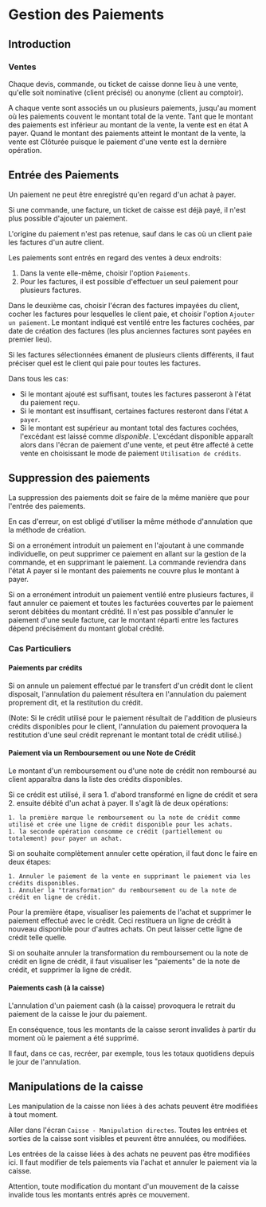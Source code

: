 # Gestion des Paiements

## Introduction

### Ventes

Chaque devis, commande, ou ticket de caisse donne lieu à une vente, qu'elle soit nominative (client précisé) ou anonyme (client au comptoir).

A chaque vente sont associés un ou plusieurs paiements, jusqu'au moment où les paiements couvent le montant total de la vente.
Tant que le montant des paiements est inférieur au montant de la vente, la vente est en état <span class="label label-info">A payer</span>.
Quand le montant des paiements atteint le montant de la vente,
la vente est <span class="label label-info">Clôturée</span> puisque le paiement d'une vente est la dernière opération.


## Entrée des Paiements

Un paiement ne peut être enregistré qu'en regard d'un achat à payer.

Si une commande, une facture, un ticket de caisse est déjà payé,
il n'est plus possible d'ajouter un paiement.

L'origine du paiement n'est pas retenue, sauf dans le cas où un client paie les factures d'un autre client.


Les paiements sont entrés en regard des ventes à deux endroits:

  1. Dans la vente elle-même, choisir l'option `Paiements`.
  1. Pour les factures, il est possible d'effectuer un seul paiement pour plusieurs factures.

Dans le deuxième cas, choisir l'écran des factures impayées du client, cocher les factures pour lesquelles le client paie, et choisir l'option `Ajouter un paiement`.
Le montant indiqué est ventilé entre les factures cochées, par date de création des factures (les plus anciennes factures sont payées en premier lieu).

Si les factures sélectionnées émanent de plusieurs clients différents, il faut préciser quel est le client qui paie pour toutes les factures.

Dans tous les cas:
* Si le montant ajouté est suffisant, toutes les factures passeront à l'état du paiement reçu.
* Si le montant est insuffisant, certaines factures resteront dans l'état `A payer`.
* Si le montant est supérieur au montant total des factures cochées, l'excédant est laissé comme _disponible_.
L'excédant disponible apparaît alors dans l'écran de paiement d'une vente, et peut être affecté à cette vente en choisissant le mode de paiement `Utilisation de crédits`.




## Suppression des paiements

La suppression des paiements doit se faire de la même manière que pour l'entrée des paiements.

En cas d'erreur, on est obligé d'utiliser la même méthode d'annulation que la méthode de création.

Si on a erronément introduit un paiement en l'ajoutant à une commande individuelle,
on peut supprimer ce paiement en allant sur la gestion de la commande, et en supprimant le paiement.
La commande reviendra dans l'état <span class="label label-info">A payer</span> si le montant
des paiements ne couvre plus le montant à payer.

Si on a erronément introduit un paiement ventilé entre plusieurs factures, il faut annuler ce paiement
et toutes les facturées couvertes par le paiement seront débitées du montant crédité.
Il n'est pas possible d'annuler le paiement d'une seule facture, car le montant réparti entre les factures
dépend précisément du montant global crédité.

### Cas Particuliers

#### Paiements par crédits

Si on annule un paiement effectué par le transfert d'un crédit dont le client disposait,
l'annulation du paiement résultera en l'annulation du paiement proprement dit, et la restitution du crédit.

(Note: Si le crédit utilisé pour le paiement résultait de l'addition de plusieurs crédits disponibles pour le client,
l'annulation du paiement provoquera la restitution d'une seul crédit reprenant le montant total de crédit utilisé.)

#### Paiement via un Remboursement ou une Note de Crédit

Le montant d'un remboursement ou d'une note de crédit non remboursé au client apparaîtra dans la liste des crédits disponibles.

Si ce crédit est utilisé, il sera 1. d'abord transformé en ligne de crédit et sera 2. ensuite débité d'un achat à payer.
Il s'agit là de deux opérations:

	1. la première marque le remboursement ou la note de crédit comme utilisé et crée une ligne de crédit disponible pour les achats.
	1. la seconde opération consomme ce crédit (partiellement ou totalement) pour payer un achat.

Si on souhaite complètement annuler cette opération, il faut donc le faire en deux étapes:

	1. Annuler le paiement de la vente en supprimant le paiement via les crédits disponibles.
	1. Annuler la "transformation" du remboursement ou de la note de crédit en ligne de crédit.

Pour la première étape, visualiser les paiements de l'achat et supprimer le paiement effectué avec le crédit.
Ceci restituera un ligne de crédit à nouveau disponible pour d'autres achats.
On peut laisser cette ligne de crédit telle quelle.

Si on souhaite annuler la transformation du remboursement ou la note de crédit en ligne de crédit,
il faut visualiser les "paiements" de la note de crédit, et supprimer la ligne de crédit.

#### Paiements cash (à la caisse)

L'annulation d'un paiement cash (à la caisse) provoquera le retrait du paiement de la caisse le jour du paiement.

En conséquence, tous les montants de la caisse seront invalides à partir du moment où le paiement a été supprimé.

Il faut, dans ce cas, recréer, par exemple, tous les totaux quotidiens depuis le jour de l'annulation.

## Manipulations de la caisse

Les manipulation de la caisse non liées à des achats peuvent être modifiées à tout moment.

Aller dans l'écran `Caisse - Manipulation directes`.
Toutes les entrées et sorties de la caisse sont visibles et peuvent être annulées, ou modifiées.

Les entrées de la caisse liées à des achats ne peuvent pas être modifiées ici.
Il faut modifier de tels paiements via l'achat et annuler le paiement via la caisse.

Attention, toute modification du montant d'un mouvement de la caisse invalide tous les montants entrés après ce mouvement.
